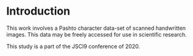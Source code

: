 # Introduction 

This work involves a Pashto character data-set of scanned handwritten images. This data may be freely accessed for use in scientific research.

This study is a part of the JSCI9 conference of 2020.
